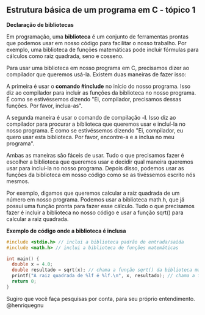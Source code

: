 ## Estrutura básica de um programa em C - tópico 1
**Declaração de bibliotecas**

Em programação, uma **biblioteca** é um conjunto de ferramentas prontas que podemos usar em nosso código para facilitar o nosso trabalho. Por exemplo, uma biblioteca de funções matemáticas pode incluir fórmulas para cálculos como raiz quadrada, seno e cosseno.

Para usar uma biblioteca em nosso programa em C, precisamos dizer ao compilador que queremos usá-la. Existem duas maneiras de fazer isso:

A primeira é usar o **comando #include** no início do nosso programa. Isso diz ao compilador para incluir as funções da biblioteca no nosso programa. É como se estivéssemos dizendo "Ei, compilador, precisamos dessas funções. Por favor, inclua-as".

A segunda maneira é usar o comando de compilação **-l**. Isso diz ao compilador para procurar a biblioteca que queremos usar e incluí-la no nosso programa. É como se estivéssemos dizendo "Ei, compilador, eu quero usar esta biblioteca. Por favor, encontre-a e a inclua no meu programa".

Ambas as maneiras são fáceis de usar. Tudo o que precisamos fazer é escolher a biblioteca que queremos usar e decidir qual maneira queremos usar para incluí-la no nosso programa. Depois disso, podemos usar as funções da biblioteca em nosso código como se as tivéssemos escrito nós mesmos.

Por exemplo, digamos que queremos calcular a raiz quadrada de um número em nosso programa. Podemos usar a biblioteca math.h, que já possui uma função pronta para fazer esse cálculo. Tudo o que precisamos fazer é incluir a biblioteca no nosso código e usar a função sqrt() para calcular a raiz quadrada.

**Exemplo de código onde a biblioteca é inclusa**
```c
#include <stdio.h> // inclui a biblioteca padrão de entrada/saída
#include <math.h> // inclui a biblioteca de funções matemáticas

int main() {
  double x = 4.0;
  double resultado = sqrt(x); // chama a função sqrt() da biblioteca math.h
  printf("A raiz quadrada de %lf é %lf.\n", x, resultado); // chama a função printf() da biblioteca stdio.h
  return 0;
}
```

Sugiro que você faça pesquisas por conta, para seu próprio entendimento. @henriquegnu

